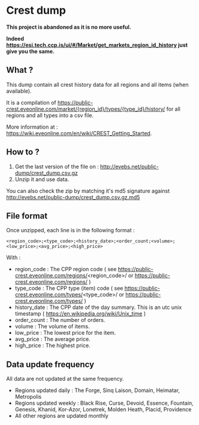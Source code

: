 # Crest dump

**This project is abandoned as it is no more useful.**


**Indeed https://esi.tech.ccp.is/ui/#/Market/get_markets_region_id_history just give you the same.**

## What ?

This dump contain all crest history data for all regions and all items (when available). 

It is a compilation of https://public-crest.eveonline.com/market/{region_id}/types/{type_id}/history/ for all regions and all types into a csv file.

More information at : https://wiki.eveonline.com/en/wiki/CREST_Getting_Started.

## How to ?

1. Get the last version of the file on : http://evebs.net/public-dump/crest_dump.csv.gz
1. Unzip it and use data.

You can also check the zip by matching it's md5 signature against http://evebs.net/public-dump/crest_dump.csv.gz.md5

## File format

Once unzipped, each line is in the following format : 

```
<region_code>;<type_code>;<history_date>;<order_count;<volume>;<low_price>;<avg_price>;<high_price>
```

With : 

* region_code : The CPP region code ( see https://public-crest.eveonline.com/regions/<region_code>/ or https://public-crest.eveonline.com/regions/ )
* type_code : The CPP type (item) code ( see https://public-crest.eveonline.com/types/<type_code>/ or https://public-crest.eveonline.com/types/ )
* history_date : The CPP date of the day summary. This is an utc unix timestamp ( https://en.wikipedia.org/wiki/Unix_time )
* order_count : The number of orders.
* volume : The volume of items.
* low_price : The lowest price for the item.
* avg_price : The average price.
* high_price : The highest price.

## Data update frequency

All data are not updated at the same frequency.

* Regions updated daily : The Forge, Sinq Laison, Domain, Heimatar, Metropolis
* Regions updated weekly : Black Rise, Curse, Devoid, Essence, Fountain, Genesis, Khanid, Kor-Azor, Lonetrek, Molden Heath, Placid, Providence
* All other regions are updated monthly


